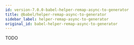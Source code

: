 ```yaml
---
id: version-7.0.0-babel-helper-remap-async-to-generator
title: @babel/helper-remap-async-to-generator
sidebar_label: helper-remap-async-to-generator
original_id: babel-helper-remap-async-to-generator
---
```


TODO

